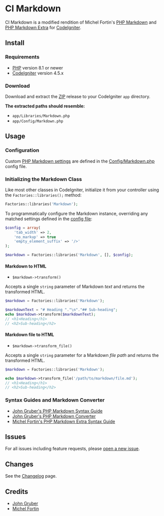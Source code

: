 # CI Markdown

CI Markdown is a modified rendition of Michel Fortin's [PHP Markdown][1]
and [PHP Markdown Extra][2] for [CodeIgniter][3].

## Install

### Requirements

- [PHP][4] version 8.1 or newer
- [CodeIgniter][3] version 4.5.x

### Download

Download and extract the [ZIP][5] release to your CodeIgniter
`app` directory.

**The extracted paths should resemble:**

- `app/Libraries/Markdown.php`
- `app/Config/Markdown.php`

## Usage

### Configuration

Custom [PHP Markdown settings](https://michelf.ca/projects/php-markdown/configuration/)
are defined in the [Config/Markdown.php](Config/Markdown.php) config file.

### Initializing the Markdown Class

Like most other classes in CodeIgniter, initialize it from your controller
using the `Factories::libraries();` method:

```php
Factories::libraries('Markdown');
```

To programmatically configure the Markdown instance, overriding any matched
settings defined in the [config file](Config/Markdown.php):

```php
$config = array(
    'tab_width' => 2,
    'no_markup' => true
    'empty_element_suffix' => '/>'
);

$markdown = Factories::libraries('Markdown', [], $config);
```

#### Markdown to HTML

- `$markdown->transform()`

Accepts a single `string` parameter of Markdown *text* and returns the
transformed HTML.

```php
$markdown = Factories::libraries('Markdown');

$markdownText = "# Heading "."\n"."## Sub-heading";
echo $markdown->transform($markdownText);
// <h1>Heading</h1>
// <h2>Sub-heading</h2>
```

#### Markdown file to HTML

- `$markdown->transform_file()`

Accepts a single `string` parameter for a Markdown *file path* and returns the
transformed HTML.

```php
$markdown = Factories::libraries('Markdown');

echo $markdown->transform_file('/path/to/markdown/file.md');
// <h1>Heading</h1>
// <h2>Sub-heading</h2>
```

### Syntax Guides and Markdown Converter

- [John Gruber's PHP Markdown Syntax Guide](https://daringfireball.net/projects/markdown/syntax)
- [John Gruber's PHP Markdown Converter](https://daringfireball.net/projects/markdown/dingus)
- [Michel Fortin's PHP Markdown Extra Syntax Guide](https://daringfireball.net/projects/markdown/syntax)

## Issues

For all issues including feature requests, please [open a new issue][6].

## Changes

See the [Changelog][7] page.

## Credits

- [John Gruber](http://daringfireball.net/)
- [Michel Fortin](https://michelf.ca/home/)

[1]: https://michelf.ca/projects/php-markdown/
[2]: https://michelf.ca/projects/php-markdown/extra/
[3]: https://www.codeigniter.com
[4]: https://php.net
[5]: https://github.com/jonlabelle/ci-markdown/archive/master.zip
[6]: https://github.com/jonlabelle/ci-markdown/issues/new
[7]: https://github.com/jonlabelle/ci-markdown/blob/master/CHANGELOG.md

